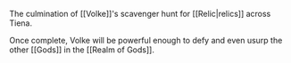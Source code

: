 The culmination of [[Volke]]'s scavenger hunt for [[Relic|relics]] across Tiena. 

Once complete, Volke will be powerful enough to defy and even usurp the other [[Gods]] in the [[Realm of Gods]].
